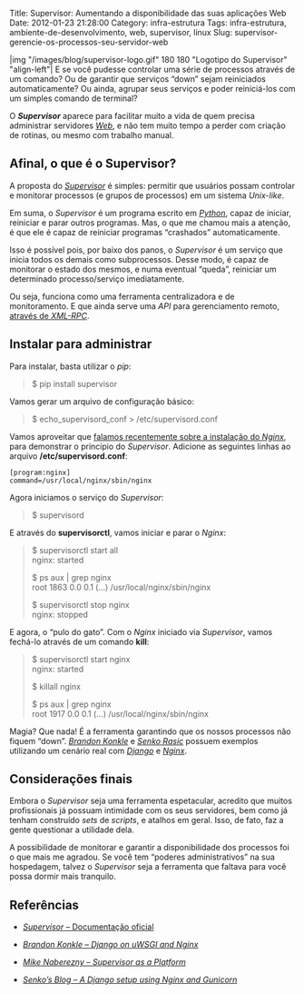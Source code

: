 Title: Supervisor: Aumentando a disponibilidade das suas aplicações Web
Date: 2012-01-23 21:28:00
Category: infra-estrutura
Tags: infra-estrutura, ambiente-de-desenvolvimento, web, supervisor, linux
Slug: supervisor-gerencie-os-processos-seu-servidor-web


|img "/images/blog/supervisor-logo.gif" 180 180 "Logotipo do Supervisor" "align-left"|
E se você pudesse controlar uma série de processos
através de um comando? Ou de garantir que serviços “down” sejam
reiniciados automaticamente? Ou ainda, agrupar seus serviços e poder
reiniciá-los com um simples comando de terminal?

O ***Supervisor*** aparece para facilitar muito a vida de quem precisa
administrar servidores [*Web*][], e não tem muito tempo a perder com
criação de rotinas, ou mesmo com trabalho manual.


<!-- PELICAN_END_SUMMARY -->


Afinal, o que é o Supervisor?
-----------------------------

A proposta do [*Supervisor*][] é simples: permitir que usuários possam
controlar e monitorar processos (e grupos de processos) em um sistema
*Unix-like*.

Em suma, o *Supervisor* é um programa escrito em [*Python*][], capaz de
iniciar, reiniciar e parar outros programas. Mas, o que me chamou mais a
atenção, é que ele é capaz de reiniciar programas “crashados”
automaticamente.

Isso é possível pois, por baixo dos panos, o *Supervisor* é um serviço
que inicia todos os demais como subprocessos. Desse modo, é capaz de
monitorar o estado dos mesmos, e numa eventual “queda”, reiniciar um
determinado processo/serviço imediatamente.

Ou seja, funciona como uma ferramenta centralizadora e de monitoramento.
E que ainda serve uma *API* para gerenciamento remoto, [através de *XML-RPC*][].


Instalar para administrar
-------------------------

Para instalar, basta utilizar o *pip*:

> $ pip install supervisor

Vamos gerar um arquivo de configuração básico:

> $ echo_supervisord_conf > /etc/supervisord.conf

Vamos aproveitar que [falamos recentemente sobre a instalação do *Nginx*][],
para demonstrar o princípio do *Supervisor*. Adicione as
seguintes linhas ao arquivo **/etc/supervisord.conf**:

    [program:nginx]
    command=/usr/local/nginx/sbin/nginx

Agora iniciamos o serviço do *Supervisor*:

> $ supervisord

E através do **supervisorctl**, vamos iniciar e parar o *Nginx*:

> $ supervisorctl start all<br>
> nginx: started<br>
>
> $ ps aux | grep nginx<br>
> root      1863  0.0  0.1 (...) /usr/local/nginx/sbin/nginx<br>
>
> $ supervisorctl stop nginx<br>
> nginx: stopped

E agora, o “pulo do gato”. Com o *Nginx* iniciado via *Supervisor*,
vamos fechá-lo através de um comando **kill**:

> $ supervisorctl start nginx<br>
> nginx: started<br>
>
> $ killall nginx<br>
>
> $ ps aux | grep nginx<br>
> root      1917  0.0  0.1 (...) /usr/local/nginx/sbin/nginx

Magia? Que nada! É a ferramenta garantindo que os nossos processos não
fiquem “down”. [*Brandon Konkle*][] e [*Senko Rasic*][] possuem exemplos
utilizando um cenário real com [*Django*][] e [*Nginx*][].


Considerações finais
--------------------

Embora o *Supervisor* seja uma ferramenta espetacular, acredito que
muitos profissionais já possuam intimidade com os seus servidores, bem
como já tenham construído *sets* de *scripts*, e atalhos em geral. Isso,
de fato, faz a gente questionar a utilidade dela.

A possibilidade de monitorar e garantir a disponibilidade dos processos
foi o que mais me agradou. Se você tem “poderes administrativos” na sua
hospedagem, talvez o *Supervisor* seja a ferramenta que faltava para
você possa dormir mais tranquilo.


Referências
-----------

* [*Supervisor* – Documentação oficial][]
* [*Brandon Konkle – Django on uWSGI and Nginx*][]
* [*Mike Naberezny – Supervisor as a Platform*][]
* [*Senko’s Blog – A Django setup using Nginx and Gunicorn*][]


  [*Web*]: {tag}web "Leia mais sobre Web"
  [*Supervisor*]: http://supervisord.org/ "Conheça o projeto Supervisor"
  [*Python*]: {tag}python
    "Leia mais sobre Python"
  [através de *XML-RPC*]: http://supervisord.org/api.html
    "Leia mais sobre a API do Supervisor"
  [falamos recentemente sobre a instalação do *Nginx*]: {filename}/nginx-poderoso-rapido-e-facil.md
    "Nginx: Poderoso, rápido e fácil"
  [*Brandon Konkle*]: http://brandonkonkle.com/blog/2010/sep/14/django-uwsgi-and-nginx/
    "Django on uWSGI and Nginx"
  [*Senko Rasic*]: http://senko.net/en/django-nginx-gunicorn/
    "A Django setup using Nginx and Gunicorn"
  [*Django*]: {tag}django
    "Leia mais sobre Django"
  [*Nginx*]: {tag}nginx "Leia mais sobre Nginx"
  [*Supervisor* – Documentação oficial]: http://supervisord.org/
    "Supervisor - A process control system"
  [*Brandon Konkle – Django on uWSGI and Nginx*]: http://brandonkonkle.com/blog/2010/sep/14/django-uwsgi-and-nginx/
    "Saiba como montar um servidor Nginx com Django, uWSGI e Supervisor"
  [*Mike Naberezny – Supervisor as a Platform*]: http://www.plope.com/static/misc/supervisor-pycon2008.pdf
    "Apresentação para a PyCon 2008, sobre Supervisor"
  [*Senko’s Blog – A Django setup using Nginx and Gunicorn*]: http://senko.net/en/django-nginx-gunicorn/
    "Um ótimo exemplo de uso do Nginx, Django e Supervisor"

